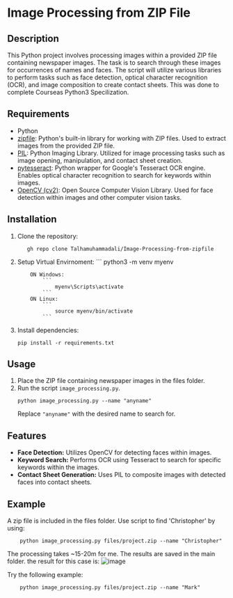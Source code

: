 # Image Processing from ZIP File

## Description
This Python project involves processing images within a provided ZIP file containing newspaper images. The task is to search through these images for occurrences of names and faces. The script will utilize various libraries to perform tasks such as face detection, optical character recognition (OCR), and image composition to create contact sheets. This was done to complete Courseas Python3 Specilization.

## Requirements
- Python
- [zipfile](https://docs.python.org/3/library/zipfile.html): Python's built-in library for working with ZIP files. Used to extract images from the provided ZIP file.
- [PIL](https://pillow.readthedocs.io/en/stable/): Python Imaging Library. Utilized for image processing tasks such as image opening, manipulation, and contact sheet creation.
- [pytesseract](https://github.com/madmaze/pytesseract): Python wrapper for Google's Tesseract OCR engine. Enables optical character recognition to search for keywords within images.
- [OpenCV (cv2)](https://opencv.org/): Open Source Computer Vision Library. Used for face detection within images and other computer vision tasks.


## Installation
1. Clone the repository:
    ```
       gh repo clone Talhamuhammadali/Image-Processing-from-zipfile
    ``` 
2. Setup Virtual Envirnoment:
       ```
    python3 -m venv myenv
   ```
       ON Windows:
           ```
               myenv\Scripts\activate
           ```
       ON Linux:
           ```
               source myenv/bin/activate
           ```
4. Install dependencies:
    ```
    pip install -r requirements.txt
    ```
    
   
## Usage
1. Place the ZIP file containing newspaper images in the files folder.
2. Run the script `image_processing.py`.
    ```
    python image_processing.py --name "anyname"
    ```
   Replace `"anyname"` with the desired name to search for.

## Features
- **Face Detection:** Utilizes OpenCV for detecting faces within images.
- **Keyword Search:** Performs OCR using Tesseract to search for specific keywords within the images.
- **Contact Sheet Generation:** Uses PIL to composite images with detected faces into contact sheets.

## Example
A zip file is included in the files folder. Use script to find 'Christopher' by using:
```
    python image_processing.py files/project.zip --name "Christopher"
```
The processing takes ~15-20m for me.
The results are saved in the main folder. the result for this case is:
![image](https://github.com/Talhamuhammadali/Image-Processing-from-zipfile/assets/46277852/733db39f-11d9-405c-ab31-0024dbcdc4e7)

Try the following example:
```
    python image_processing.py files/project.zip --name "Mark"
```


